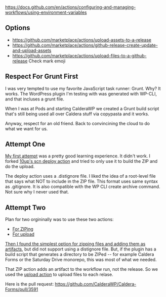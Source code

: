 https://docs.github.com/en/actions/configuring-and-managing-workflows/using-environment-variables

## Options

- https://github.com/marketplace/actions/upload-assets-to-a-release
- https://github.com/marketplace/actions/github-release-create-update-and-upload-assets
- https://github.com/marketplace/actions/upload-files-to-a-github-release Check mark emoji

## Respect For Grunt First

I was very tempted to use my favorite JavaScript task runner: Grunt. Why? It works. The WordPress plugin I'm testing with was generated with WP-CLI, and that incluses a grunt file.

When I was at Pods and starting CalderaWP we created a Grunt build script that's still being used all over Caldera stuff via copypasta and it works.

Anyway, respect for an old friend. Back to convincining the cloud to do what we want for us.

## Attempt One

[My first attempt](https://github.com/Shelob9/actions-test/blob/46f011fcba61e6064beaeb407ef9e04bb3c663de/.github/workflows/zip.yml) was a pretty good learning experience. It didn't work. I forked [10up's scn deploy action](https://github.com/10up/action-wordpress-plugin-deploy) and tried to only use it to build the ZIP and do the upload.

The deploy action uses a .distignore file. I liked the idea of a root-level file that says what NOT to include in the ZIP file. This format uses same syntax as .gitignore. It is also compatible with the WP CLI create archive command. Not sure why I never used that.

## Attempt Two

Plan for two orgininally was to use these two actions:

- [For ZIPing](https://github.com/marketplace/actions/create-zip-file)
- [For upload](https://github.com/marketplace/actions/upload-files-to-a-github-release)

[Then I found the simplest option for zipping files and adding them as artifacts](https://github.com/marketplace/actions/easy-zip-files), but did not support using a distignore file. But, if the plugin has a build script that generates a directory to be ZIPed -- for example Caldera Forms or the Saturday Drive monorepo, this was most of what we needed.

That ZIP action adds an artifact to the workflow run, not the release. So we used the [upload action](https://github.com/marketplace/actions/upload-files-to-a-github-release) to upload files to each relase.

Here is the pull request: https://github.com/CalderaWP/Caldera-Forms/pull/3591
